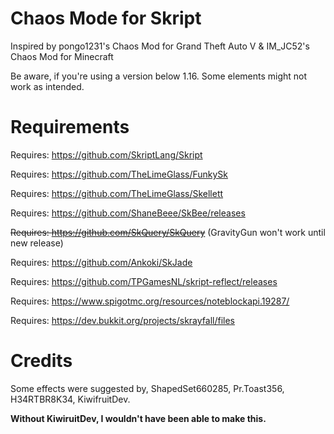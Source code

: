 # Chaos Mode for Skript
Inspired by pongo1231's Chaos Mod for Grand Theft Auto V & IM_JC52's Chaos Mod for Minecraft

Be aware, if you're using a version below 1.16. Some elements might not work as intended.

# Requirements
Requires: https://github.com/SkriptLang/Skript

Requires: https://github.com/TheLimeGlass/FunkySk

Requires: https://github.com/TheLimeGlass/Skellett

Requires: https://github.com/ShaneBeee/SkBee/releases

~~Requires: https://github.com/SkQuery/SkQuery~~ (GravityGun won't work until new release)

Requires: https://github.com/Ankoki/SkJade

Requires: https://github.com/TPGamesNL/skript-reflect/releases

Requires: https://www.spigotmc.org/resources/noteblockapi.19287/

Requires: https://dev.bukkit.org/projects/skrayfall/files

# Credits
Some effects were suggested by, ShapedSet660285, Pr.Toast356, H34RTBR8K34, KiwifruitDev.

**Without KiwiruitDev, I wouldn't have been able to make this.**
